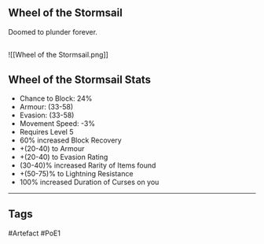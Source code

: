 ## Wheel of the Stormsail
Doomed to plunder forever.
##
![[Wheel of the Stormsail.png]]
## Wheel of the Stormsail Stats
- Chance to Block: 24%
- Armour: (33-58)
- Evasion: (33-58)
- Movement Speed: -3%
- Requires Level 5
- 60% increased Block Recovery
- +(20-40) to Armour
- +(20-40) to Evasion Rating
- (30-40)% increased Rarity of Items found
- +(50-75)% to Lightning Resistance
- 100% increased Duration of Curses on you


---
## Tags
#Artefact
#PoE1